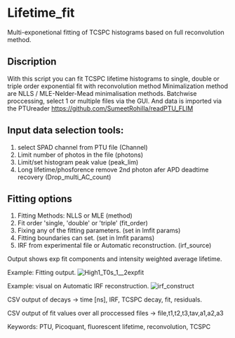 # Lifetime_fit
Multi-exponetional fitting of TCSPC histograms based on full reconvolution method.

## Discription
With this script you can fit TCSPC lifetime histograms to single, double or triple order exponential fit with reconvolution method
Minimalization method are NLLS / MLE-Nelder-Mead minimalisation methods. Batchwise proccessing, select 1 or multiple files via the GUI. And data is imported via the PTUreader https://github.com/SumeetRohilla/readPTU_FLIM

## Input data selection tools:

1. select SPAD channel from PTU file (Channel)
2. Limit number of photos in the file (photons)
3. Limit/set histogram peak value (peak_lim)
4. Long lifetime/phosforence remove 2nd photon afer APD deadtime recovery (Drop_multi_AC_count)

## Fitting options
1. Fitting Methods: NLLS or MLE (method)
2. Fit order 'single, 'double' or 'triple' (fit_order)
3. Fixing any of the fitting parameters. (set in lmfit params)
4. Fitting boundaries can set. (set in lmfit params)
5. IRF from experimental file or Automatic reconstruction. (irf_source)

Output shows exp fit components and intensity weighted average lifetime.

Example: Fitting output.
![High1_T0s_1__2expfit](https://github.com/RobertMolenaar-UT/Lifetime_fit/assets/74496038/15d0058a-f545-4184-b22f-86f5fee39324)

Example: visual on Automatic IRF reconstruction.
![irf_construct](https://github.com/RobertMolenaar-UT/Lifetime_fit/assets/74496038/7d0d77b3-e88a-4c96-8154-4fe1f211d94d)

CSV output of decays → time [ns], IRF, TCSPC decay, fit, residuals. 

CSV output of fit values over all proccessed files →  file,t1,t2,t3,tav,a1,a2,a3

Keywords: PTU, Picoquant, fluorescent lifetime, reconvolution, TCSPC
